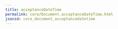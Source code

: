 ```yaml
---
title: acceptanceDateTime
permalink: core/Document.acceptanceDateTime.html
jsonid: core_document_acceptancedatetime
---
```

